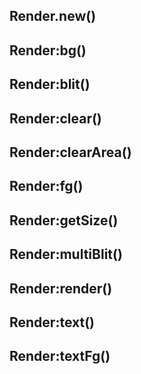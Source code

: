 ## Render.new()

## Render:bg()

## Render:blit()

## Render:clear()

## Render:clearArea()

## Render:fg()

## Render:getSize()

## Render:multiBlit()

## Render:render()

## Render:text()

## Render:textFg()

